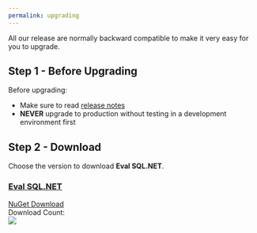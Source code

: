 ```yaml
---
permalink: upgrading
---
```


All our release are normally backward compatible to make it very easy for you to upgrade.

## Step 1 - Before Upgrading
Before upgrading:
- Make sure to read [release notes](https://github.com/zzzprojects/Eval-SQL.NET/releases)
- **NEVER** upgrade to production without testing in a development environment first

## Step 2 - Download

Choose the version to download **Eval SQL.NET**.

<div class="row">
	<div class="col-lg-6">
		<div class="card card-layout-z2 wow slideInLeft">
			<div class="card-header wow slideInDown">
				<h3>							
					<a href="{{ site.github.url }}/downloads/Eval-SQL.NET-Install.sql"
							onclick="ga('send', 'event', { eventAction: 'download-upgrading'});">
						Eval SQL.NET
					</a>
				</h3>
			</div>
			<div class="card-body wow slideInUp">
				<a class="btn btn-lg btn-z" role="button" href="{{ site.github.url }}/downloads/Eval-SQL.NET-Install.sql" 
						onclick="ga('send', 'event', { eventAction: 'download-upgrading'});" style="visibility: visible; animation-name: pulse;">
					<i class="fa fa-cloud-download" aria-hidden="true"></i>
					NuGet Download
				</a>
				<div>Download Count:</div>
				<div class="download-count2">
					<a href="{{ site.github.url }}/downloads/Eval-SQL.NET-Install.sql"
									onclick="ga('send', 'event', { eventAction: 'download-upgrading'});">
						<img src="https://zzzprojects.github.io/images/nuget/ef6-full-version-big-d.svg">
					</a>
				</div>
			</div>
		</div>
	</div>
</div>